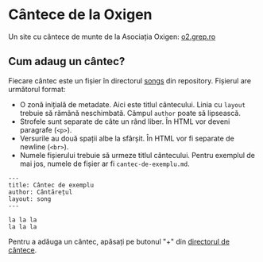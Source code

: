 Cântece de la Oxigen
====================

Un site cu cântece de munte de la Asociația Oxigen: [o2.grep.ro](http://o2.grep.ro/)


Cum adaug un cântec?
--------------------
Fiecare cântec este un fișier în directorul [songs](https://github.com/mgax/o2-songs/tree/gh-pages/songs) din repository. Fișierul are următorul format:

* O zonă inițială de metadate. Aici este titlul cântecului. Linia cu `layout` trebuie să rămână neschimbată. Câmpul `author` poate să lipsească.
* Strofele sunt separate de câte un rând liber. În HTML vor deveni paragrafe (`<p>`).
* Versurile au două spații albe la sfârșit. În HTML vor fi separate de newline (`<br>`).
* Numele fișierului trebuie să urmeze titlul cântecului. Pentru exemplul de mai jos, numele de fișier ar fi `cantec-de-exemplu.md`.

```
---
title: Cântec de exemplu
author: Cântărețul
layout: song
---

la la la  
la la la  
```

Pentru a adăuga un cântec, apăsați pe butonul "+" din [directorul de cântece](https://github.com/mgax/o2-songs/tree/gh-pages/songs).
